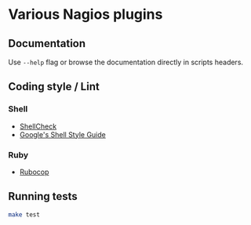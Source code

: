 # Various Nagios plugins

## Documentation

Use `--help` flag or browse the documentation directly in scripts headers.

## Coding style / Lint

### Shell

* [ShellCheck](https://github.com/koalaman/shellcheck)
* [Google's Shell Style Guide](https://google-styleguide.googlecode.com/svn/trunk/shell.xml)

### Ruby

* [Rubocop](https://github.com/bbatsov/rubocop)

## Running tests

```bash
make test
```
